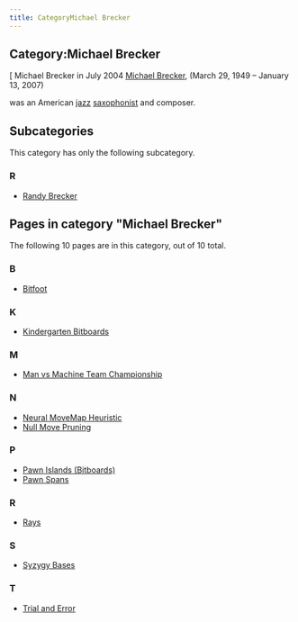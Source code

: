 ```yaml
---
title: CategoryMichael Brecker
---
```

## Category:Michael Brecker



\[ Michael Brecker in July 2004
[Michael Brecker](https://en.wikipedia.org/wiki/Michael_Brecker), (March 29, 1949 – January 13, 2007)

was an American [jazz](https://en.wikipedia.org/wiki/Jazz) [saxophonist](https://en.wikipedia.org/wiki/Saxophone) and composer.

## Subcategories

This category has only the following subcategory.

### R

- [Randy Brecker](Category:Randy_Brecker "Category:Randy Brecker")

## Pages in category "Michael Brecker"

The following 10 pages are in this category, out of 10 total.

### B

- [Bitfoot](Bitfoot "Bitfoot")

### K

- [Kindergarten Bitboards](Kindergarten_Bitboards "Kindergarten Bitboards")

### M

- [Man vs Machine Team Championship](Man_vs_Machine_Team_Championship "Man vs Machine Team Championship")

### N

- [Neural MoveMap Heuristic](Neural_MoveMap_Heuristic "Neural MoveMap Heuristic")
- [Null Move Pruning](Null_Move_Pruning "Null Move Pruning")

### P

- [Pawn Islands (Bitboards)](</Pawn_Islands_(Bitboards)> "Pawn Islands (Bitboards)")
- [Pawn Spans](Pawn_Spans "Pawn Spans")

### R

- [Rays](Rays "Rays")

### S

- [Syzygy Bases](Syzygy_Bases "Syzygy Bases")

### T

- [Trial and Error](Trial_and_Error "Trial and Error")

